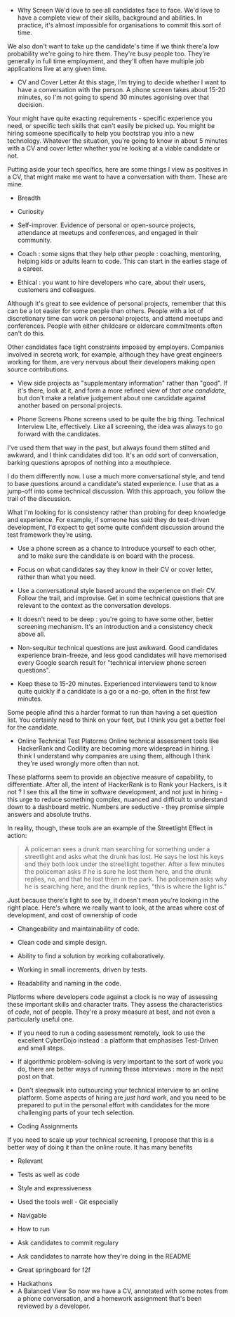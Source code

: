 * Why Screen
We'd love to see all candidates face to face. We'd love to have a
complete view of their skills, background and abilities. In practice,
it's almost impossible for organisations to commit this sort of time.

We also don't want to take up the candidate's time if we think there'a
low probability we're going to hire them. They're busy people
too. They're generally in full time employment, and they'll often have
multiple job applications live at any given time.
* CV and Cover Letter
At this stage, I'm trying to decide whether I want to have a
conversation with the person. A phone screen takes about 15-20
minutes, so I'm not going to spend 30 minutes agonising over that
decision. 

Your might have quite exacting requirements - specific experience you
need, or specific tech skills that can't easily be picked up. You
might be hiring someone specifically to help you bootstrap you into a
new technology.  Whatever the situation, you're going to know in about
5 minutes with a CV and cover letter whether you're looking at a
viable candidate or not.

Putting aside your tech specifics, here are some things I view as
positives in a CV, that might make me want to have a conversation with
them. These are mine.

- Breadth

- Curiosity 

- Self-improver. Evidence of personal or open-source projects,
  attendance at meetups and conferences, and engaged in their
  community.

- Coach : some signs that they help other people : coaching,
  mentoring, helping kids or adults learn to code. This can start in
  the earlies stage of a career.

- Ethical : you want to hire developers who care, about their users,
  customers and colleagues.

Although it's great to see evidence of personal projects, remember
that this can be a lot easier for some people than others. People with
a lot of discretionary time can work on personal projects, and attend
meetups and conferences. People with either childcare or eldercare
commitments often can't do this.

Other candidates face tight constraints imposed by
employers. Companies involved in secretq work, for example, although
they have great engineers working for them, are very nervous about
their developers making open source contributions.

- View side projects as "supplementary information" rather than
  "good". If it's there, look at it, and form a more refined view of
  _that one candidate_, but don't make a relative judgement about one
  candidate against another based on personal projects.
* Phone Screens
Phone screens used to be quite the big thing. Technical Interview
Lite, effectively. Like all screening, the idea was always to go
forward with the candidates.

I've used them that way in the past, but always found them stilted and
awkward, and I think candidates did too. It's an odd sort of
conversation, barking questions apropos of nothing into a mouthpiece.

I do them differently now. I use a much more conversational style, and
tend to base questions around a candidate's stated experience. I use
that as a jump-off into some technical discussion. With this approach,
you follow the trail of the discussion.

What I'm looking for is consistency rather than probing for deep
knowledge and experience. For example, if someone has said they do
test-driven development, I'd expect to get some quite confident
discussion around the test framework they're using.

- Use a phone screen as a chance to introduce yourself to each other,
  and to make sure the candidate is on board with the process.

- Focus on what candidates say they know in their CV or cover letter,
  rather than what you need.

- Use a conversational style based around the experience on their
  CV. Follow the trail, and improvise. Get in some technical questions
  that are relevant to the context as the conversation develops.

- It doesn't need to be deep : you're going to have some other, better
  screening mechanism. It's an introduction and a consistency check
  above all.

- Non-sequitur technical questions are just awkward. Good candidates
  experience brain-freeze, and less good candidates will have
  memorised every Google search result for "technical interview phone
  screen questions".

- Keep these to 15-20 minutes. Experienced interviewers tend to know
  quite quickly if a candidate is a go or a no-go, often in the first
  few minutes.

Some people afind this a harder format to run than having a set
question list. You certainly need to think on your feet, but I think
you get a better feel for the candidate.
* Online Technical Test Platorms
Online technical assessment tools like HackerRank and Codility are
becoming more widespread in hiring. I think I understand why companies
are using them, although I think they're used wrongly more often than
not.

These platforms seem to provide an objective measure of capability, to
differentiate. After all, the intent of HackerRank is to Rank your
Hackers, is it not ? I see this all the time in software development,
and not just in hiring - this urge to reduce something complex,
nuanced and difficult to understand down to a dashboard
metric. Numbers are seductive - they promise simple answers and
absolute truths.

In reality, though, these tools are an example of the Streetlight
Effect in action:

> A policeman sees a drunk man searching for something under a
> streetlight and asks what the drunk has lost. He says he lost his
> keys and they both look under the streetlight together. After a few
> minutes the policeman asks if he is sure he lost them here, and the
> drunk replies, no, and that he lost them in the park. The policeman
> asks why he is searching here, and the drunk replies, "this is where
> the light is."

Just because there's light to see by, it doesn't mean you're looking
in the right place. Here's where we really want to look, at the areas
where cost of development, and cost of ownership of code

- Changeability and maintainability of code.

- Clean code and simple design.

- Ability to find a solution by working collaboratively.

- Working in small increments, driven by tests.

- Readability and naming in the code.

Platforms where developers code against a clock is no way of assessing
these important skills and character traits. They assess the
characteristics of _code_, not of people. They're a proxy measure at
best, and not even a particularly useful one.

- If you need to run a coding assessment remotely, look to use the
  excellent CyberDojo instead : a platform that emphasises Test-Driven
  and small steps.

- If algorithmic problem-solving is very important to the sort of work
  you do, there are better ways of running these interviews : more in
  the next post on that.

- Don't sleepwalk into outsourcing your technical interview to an
  online platform. Some aspects of hiring are _just hard work_, and
  you need to be prepared to put in the personal effort with
  candidates for the more challenging parts of your tech selection.

* Coding Assignments

If you need to scale up your technical screening, I propose that this
is a better way of doing it than the online route. It has many benefits

- Relevant

- Tests as well as code

- Style and expressiveness

- Used the tools well - Git especially

- Navigable

* How to run

- Ask candidates to commit regulary

- Ask candidates to narrate how they're doing in the README

- Great springboard for f2f

* Hackathons
* A Balanced View
So now we have a CV, annotated with some notes from a phone
conversation, and a homework assignment that's been reviewed by a
developer.
